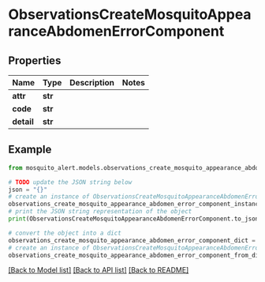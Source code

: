 # ObservationsCreateMosquitoAppearanceAbdomenErrorComponent


## Properties

Name | Type | Description | Notes
------------ | ------------- | ------------- | -------------
**attr** | **str** |  | 
**code** | **str** |  | 
**detail** | **str** |  | 

## Example

```python
from mosquito_alert.models.observations_create_mosquito_appearance_abdomen_error_component import ObservationsCreateMosquitoAppearanceAbdomenErrorComponent

# TODO update the JSON string below
json = "{}"
# create an instance of ObservationsCreateMosquitoAppearanceAbdomenErrorComponent from a JSON string
observations_create_mosquito_appearance_abdomen_error_component_instance = ObservationsCreateMosquitoAppearanceAbdomenErrorComponent.from_json(json)
# print the JSON string representation of the object
print(ObservationsCreateMosquitoAppearanceAbdomenErrorComponent.to_json())

# convert the object into a dict
observations_create_mosquito_appearance_abdomen_error_component_dict = observations_create_mosquito_appearance_abdomen_error_component_instance.to_dict()
# create an instance of ObservationsCreateMosquitoAppearanceAbdomenErrorComponent from a dict
observations_create_mosquito_appearance_abdomen_error_component_from_dict = ObservationsCreateMosquitoAppearanceAbdomenErrorComponent.from_dict(observations_create_mosquito_appearance_abdomen_error_component_dict)
```
[[Back to Model list]](../README.md#documentation-for-models) [[Back to API list]](../README.md#documentation-for-api-endpoints) [[Back to README]](../README.md)


